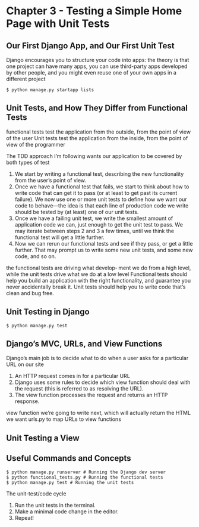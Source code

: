 # Chapter 3 - Testing a Simple Home Page with Unit Tests

## Our First Django App, and Our First Unit Test

Django encourages you to structure your code into apps: the theory is that one project can have many apps, you can use third-party apps developed by other people, and you might even reuse one of your own apps in a different project

    $ python manage.py startapp lists

## Unit Tests, and How They Differ from Functional Tests

functional tests test the application from the outside, from the point of view of the user
Unit tests test the application from the inside, from the point of view of the programmer

The TDD approach I’m following wants our application to be covered by both types of test

1. We start by writing a functional test, describing the new functionality from the user’s point of view.
2. Once we have a functional test that fails, we start to think about how to write code that can get it to pass (or at least to get past its current failure). We now use one or more unit tests to define how we want our code to behave—the idea is that each line of production code we write should be tested by (at least) one of our unit tests.
3. Once we have a failing unit test, we write the smallest amount of application code we can, just enough to get the unit test to pass. We may iterate between steps 2 and 3 a few times, until we think the functional test will get a little further.
4. Now we can rerun our functional tests and see if they pass, or get a little further. That may prompt us to write some new unit tests, and some new code, and so on.

the functional tests are driving what develop‐ ment we do from a high level, while the unit tests drive what we do at a low level
Functional tests should help you build an application with the right functionality, and guarantee you never accidentally break it. Unit tests should help you to write code that’s clean and bug free.

## Unit Testing in Django

    $ python manage.py test

## Django’s MVC, URLs, and View Functions

Django’s main job is to decide what to do when a user asks for a particular URL on our site

1. An HTTP request comes in for a particular URL
2. Django uses some rules to decide which view function should deal with the
request (this is referred to as resolving the URL).
3. The view function processes the request and returns an HTTP response.

view function we’re going to write next, which will actually return the HTML we want
urls.py to map URLs to view functions

## Unit Testing a View

## Useful Commands and Concepts

    $ python manage.py runserver # Running the Django dev server
    $ python functional_tests.py # Running the functional tests
    $ python manage.py test # Running the unit tests

The unit-test/code cycle
1. Run the unit tests in the terminal.
2. Make a minimal code change in the editor.
3. Repeat!
